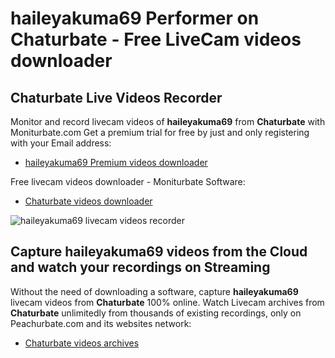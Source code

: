 # haileyakuma69 Performer on Chaturbate - Free LiveCam videos downloader

## Chaturbate Live Videos Recorder

Monitor and record livecam videos of **haileyakuma69** from **Chaturbate** with Moniturbate.com
Get a premium trial for free by just and only registering with your Email address:
* [haileyakuma69 Premium videos downloader](https://moniturbate.com/request-demo-licence-key.html)

Free livecam videos downloader - Moniturbate Software:
* [Chaturbate videos downloader](https://moniturbate.com/moniturbate-download-software.html)

![haileyakuma69 livecam videos recorder](https://peachurnet.com/templates/moniturbate-software.png)


## Capture haileyakuma69 videos from the Cloud and watch your recordings on Streaming

Without the need of downloading a software, capture **haileyakuma69** livecam videos from **Chaturbate** 100% online.
Watch Livecam archives from **Chaturbate** unlimitedly from thousands of existing recordings, only on Peachurbate.com and its websites network:
* [Chaturbate videos archives](https://peachurnet.com/)